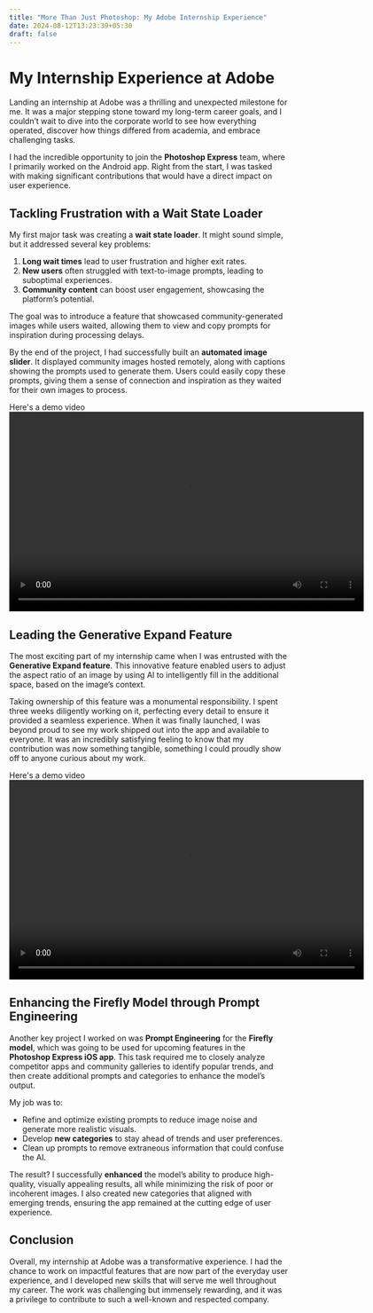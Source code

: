 ```yaml
---
title: "More Than Just Photoshop: My Adobe Internship Experience"
date: 2024-08-12T13:23:39+05:30
draft: false
---
```


# My Internship Experience at Adobe

Landing an internship at Adobe was a thrilling and unexpected milestone for me. It was a major stepping stone toward my long-term career goals, and I couldn’t wait to dive into the corporate world to see how everything operated, discover how things differed from academia, and embrace challenging tasks.

I had the incredible opportunity to join the **Photoshop Express** team, where I primarily worked on the Android app. Right from the start, I was tasked with making significant contributions that would have a direct impact on user experience.

## Tackling Frustration with a Wait State Loader

My first major task was creating a **wait state loader**. It might sound simple, but it addressed several key problems:
1. **Long wait times** lead to user frustration and higher exit rates.
2. **New users** often struggled with text-to-image prompts, leading to suboptimal experiences.
3. **Community content** can boost user engagement, showcasing the platform’s potential.

The goal was to introduce a feature that showcased community-generated images while users waited, allowing them to view and copy prompts for inspiration during processing delays.

By the end of the project, I had successfully built an **automated image slider**. It displayed community images hosted remotely, along with captions showing the prompts used to generate them. Users could easily copy these prompts, giving them a sense of connection and inspiration as they waited for their own images to process.

Here's a demo video
<video width="640" height="360" controls>
  <source src="media/wait_state_loader.mp4" type="video/mp4">
</video>


## Leading the **Generative Expand** Feature

The most exciting part of my internship came when I was entrusted with the **Generative Expand feature**. This innovative feature enabled users to adjust the aspect ratio of an image by using AI to intelligently fill in the additional space, based on the image’s context.

Taking ownership of this feature was a monumental responsibility. I spent three weeks diligently working on it, perfecting every detail to ensure it provided a seamless experience. When it was finally launched, I was beyond proud to see my work shipped out into the app and available to everyone. It was an incredibly satisfying feeling to know that my contribution was now something tangible, something I could proudly show off to anyone curious about my work.

Here's a demo video
<video width="640" height="360" controls>
  <source src="C:\Users\akans\JhaAkansha.github.io\media\GenExpand.mp4" type="video/mp4">
</video>

## Enhancing the Firefly Model through Prompt Engineering

Another key project I worked on was **Prompt Engineering** for the **Firefly model**, which was going to be used for upcoming features in the **Photoshop Express iOS app**. This task required me to closely analyze competitor apps and community galleries to identify popular trends, and then create additional prompts and categories to enhance the model’s output.

My job was to:
- Refine and optimize existing prompts to reduce image noise and generate more realistic visuals.
- Develop **new categories** to stay ahead of trends and user preferences.
- Clean up prompts to remove extraneous information that could confuse the AI.

The result? I successfully **enhanced** the model’s ability to produce high-quality, visually appealing results, all while minimizing the risk of poor or incoherent images. I also created new categories that aligned with emerging trends, ensuring the app remained at the cutting edge of user experience.

## Conclusion

Overall, my internship at Adobe was a transformative experience. I had the chance to work on impactful features that are now part of the everyday user experience, and I developed new skills that will serve me well throughout my career. The work was challenging but immensely rewarding, and it was a privilege to contribute to such a well-known and respected company.
